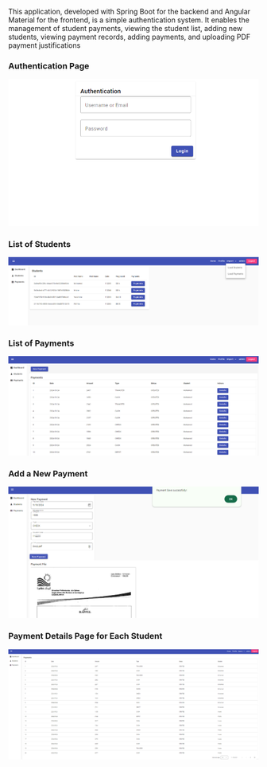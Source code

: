  <p1>This application, developed with Spring Boot for the backend and Angular Material for the frontend, is a simple authentication system. It enables the management of student payments, viewing the student list, adding new students, viewing payment records, adding payments, and uploading PDF payment justifications</p1>
 <h3>Authentication Page</h3>
<img src="image/img1.png">
 <h3>List of Students</h3>
<img src="image/img2.png">
 <h3>List of Payments</h3>
<img src="image/img3.png">
 <h3>Add a New Payment</h3>
<img src="image/img4.png">
 <h3>Payment Details Page for Each Student</h3>
<img src="image/img5.png">
